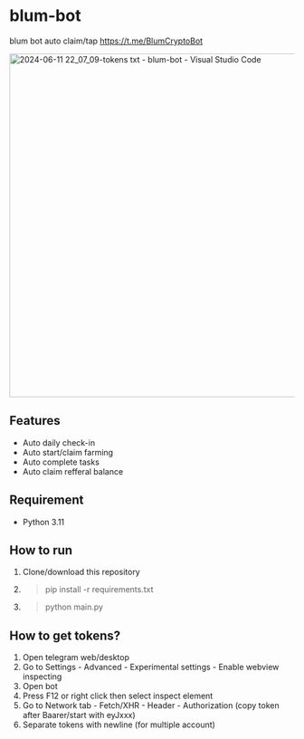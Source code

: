 # blum-bot
blum bot auto claim/tap https://t.me/BlumCryptoBot

<img width="607" alt="2024-06-11 22_07_09-tokens txt - blum-bot - Visual Studio Code" src="https://github.com/maldiharyojudanto/blum-bot/assets/76139419/aea9cc1e-3b00-4791-a092-999048bb2963">

## Features
- Auto daily check-in
- Auto start/claim farming
- Auto complete tasks
- Auto claim refferal balance

## Requirement
- Python 3.11

## How to run
1. Clone/download this repository
2. > pip install -r requirements.txt
3. > python main.py

## How to get tokens?
1. Open telegram web/desktop
2. Go to Settings - Advanced - Experimental settings - Enable webview inspecting
3. Open bot
4. Press F12 or right click then select inspect element
5. Go to Network tab - Fetch/XHR - Header - Authorization (copy token after Baarer/start with eyJxxx)
6. Separate tokens with newline (for multiple account)

